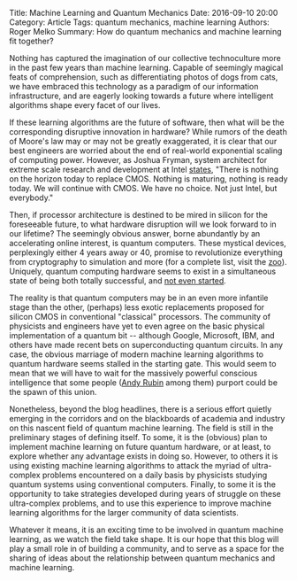 Title: Machine Learning and Quantum Mechanics
Date: 2016-09-10 20:00
Category: Article
Tags: quantum mechanics, machine learning
Authors: Roger Melko
Summary: How do quantum mechanics and machine learning fit together?

Nothing has captured the imagination of our collective technoculture more in the past few years than machine learning.  Capable of seemingly magical feats of comprehension, such as differentiating photos of dogs from cats, we have embraced this technology as a paradigm of our information infrastructure, and are eagerly looking towards a future where intelligent algorithms shape every facet of our lives.

If these learning algorithms are the future of software, then what will be the corresponding disruptive innovation in hardware?  While rumors of the death of Moore's law may or may not be greatly exaggerated, it is clear that our best engineers are worried about the end of real-world exponential scaling of computing power.  However, as Joshua Fryman, system architect for extreme scale research and development at Intel [states][1], "There is nothing on the horizon today to replace CMOS. Nothing is maturing, nothing is ready today. We will continue with CMOS. We have no choice. Not just Intel, but everybody."

Then, if processor architecture is destined to be mired in silicon for the foreseeable future, to what hardware disruption will we look forward to in our lifetime?  The seemingly obvious answer, borne abundantly by an accelerating online interest, is quantum computers.  These mystical devices, perplexingly either 4 years away or 40, promise to revolutionize everything from cryptography to simulation and more (for a complete list, visit the [zoo][2]). Uniquely, quantum computing hardware seems to exist in a simultaneous state of being both totally successful, and [not even started][3].

The reality is that quantum computers may be in an even more infantile stage than the other, (perhaps) less exotic replacements proposed for silicon CMOS in conventional "classical" processors.  The community of physicists and engineers have yet to even agree on the basic physical implementation of a quantum bit -- although Google, Microsoft, IBM, and others have made recent bets on superconducting quantum circuits. In any case, the obvious marriage of modern machine learning algorithms to quantum hardware seems stalled in the starting gate.  This would seem to mean that we will have to wait for the massively powerful conscious intelligence that some people ([Andy Rubin][4] among them) purport could be the spawn of this union.  

Nonetheless, beyond the blog headlines, there is a serious effort quietly emerging in the corridors and on the blackboards of academia and industry on this nascent field of quantum machine learning.  The field is still in the preliminary stages of defining itself.  To some, it is the (obvious) plan to implement machine learning on future quantum hardware, or at least, to explore whether any advantage exists in doing so.  However, to others it is using existing machine learning algorithms to attack the myriad of ultra-complex problems encountered on a daily basis by physicists studying quantum systems using conventional computers.  Finally, to some it is the opportunity to take strategies developed during years of struggle on these ultra-complex problems, and to use this experience to improve machine learning algorithms for the larger community of data scientists.

Whatever it means, it is an exciting time to be involved in quantum machine learning, as we watch the field take shape.  It is our hope that this blog will play a small role in of building a community, and to serve as a space for the sharing of ideas about the relationship between quantum mechanics and machine learning.

[1]: http://www.nextplatform.com/2016/06/24/alchemy-cant-save-moores-law/ "Alchemy Can't Save Moore's Law"
[2]: http://math.nist.gov/quantum/zoo/ "A comprehensive catalog of quantum algorithms"
[3]: http://dilbert.com/strip/2012-04-17 "Dilbert"
[4]: http://www.theverge.com/2016/6/14/11939310/andy-rubin-google-android-playground-ai-robotics "Andy Rubin AI Robotics"